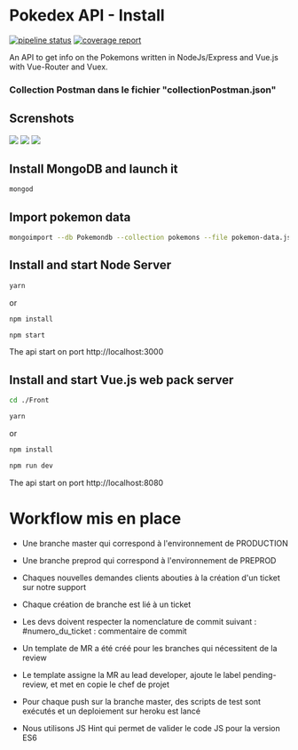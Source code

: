 # Pokedex API  - Install

[![pipeline status](https://gitlab.com/Elioz/pokedex-api/badges/master/pipeline.svg)](https://gitlab.com/Elioz/pokedex-api/commits/master)
[![coverage report](https://gitlab.com/Elioz/pokedex-api/badges/master/coverage.svg)](https://gitlab.com/Elioz/pokedex-api/commits/master)
    

An API to get info on the Pokemons written in NodeJs/Express and Vue.js with Vue-Router and Vuex.

### Collection Postman dans le fichier "collectionPostman.json"

## Screnshots

<img src="https://github.com/victorgarciaesgi/Pokedex-Api/blob/master/captures/acceuil.png?raw=true">

<img src="https://github.com/victorgarciaesgi/Pokedex-Api/blob/master/captures/mypokemons.png?raw=true">
<img src="https://github.com/victorgarciaesgi/Pokedex-Api/blob/master/captures/pokemon.png?raw=true">


## Install MongoDB and launch it

```bash
mongod
```

## Import pokemon data

```bash
mongoimport --db Pokemondb --collection pokemons --file pokemon-data.json --jsonArray
```

## Install and start Node Server

```bash
yarn 
```
or
```bash
npm install
```


```bash
npm start
```

The api start on port http://localhost:3000

## Install and start Vue.js web pack server

```bash
cd ./Front
```

```bash
yarn 
```
or
```bash
npm install
```


```bash
npm run dev
```




The api start on port http://localhost:8080


# Workflow mis en place

* Une branche master qui correspond à l'environnement de PRODUCTION

* Une branche preprod qui correspond à l'environnement de PREPROD

* Chaques nouvelles demandes clients abouties à la création d'un ticket sur notre support

* Chaque création de branche est lié à un ticket

* Les devs doivent respecter la nomenclature de commit suivant : #numero_du_ticket : commentaire de commit

* Un template de MR a été créé pour les branches qui nécessitent de la review

* Le template assigne la MR au lead developer, ajoute le label pending-review, et met en copie le chef de projet

* Pour chaque push sur la branche master, des scripts de test sont exécutés et un deploiement sur heroku est lancé

* Nous utilisons JS Hint qui permet de valider le code JS pour la version ES6
